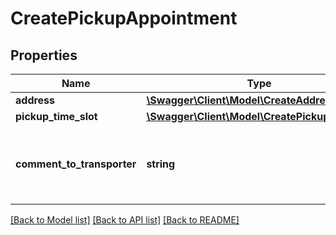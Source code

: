 # CreatePickupAppointment

## Properties
Name | Type | Description | Notes
------------ | ------------- | ------------- | -------------
**address** | [**\Swagger\Client\Model\CreateAddress**](CreateAddress.md) |  | 
**pickup_time_slot** | [**\Swagger\Client\Model\CreatePickupTimeSlot**](CreatePickupTimeSlot.md) |  | 
**comment_to_transporter** | **string** | A comment to the transporter regarding the pickup appointment. | [optional] 

[[Back to Model list]](../README.md#documentation-for-models) [[Back to API list]](../README.md#documentation-for-api-endpoints) [[Back to README]](../README.md)


